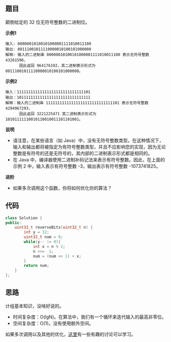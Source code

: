 ## 题目
颠倒给定的 32 位无符号整数的二进制位。

**示例1**
```
输入: 00000010100101000001111010011100
输出: 00111001011110000010100101000000
解释: 输入的二进制串 00000010100101000001111010011100 表示无符号整数 43261596，
      因此返回 964176192，其二进制表示形式为 00111001011110000010100101000000。
```

**示例2**
```
输入：11111111111111111111111111111101
输出：10111111111111111111111111111111
解释：输入的二进制串 11111111111111111111111111111101 表示无符号整数 4294967293，
      因此返回 3221225471 其二进制表示形式为 10101111110010110010011101101001。
```

**说明**

* 请注意，在某些语言（如 Java）中，没有无符号整数类型。在这种情况下，输入和输出都将被指定为有符号整数类型，并且不应影响您的实现，因为无论整数是有符号的还是无符号的，其内部的二进制表示形式都是相同的。
* 在 Java 中，编译器使用二进制补码记法来表示有符号整数。因此，在上面的 示例 2 中，输入表示有符号整数 -3，输出表示有符号整数 -1073741825。

**进阶**

* 如果多次调用这个函数，你将如何优化你的算法？

## 代码
```C++
class Solution {
public:
    uint32_t reverseBits(uint32_t n) {
        int y = 32;
        uint32_t num = 0;
        while(y-- != 0){
            int x = n % 2;
            n >>=  1;
            num = (num << 1) + x;
        }  
        return num;
    }
};
```
## 思路

计组基本知识，没啥好说的。

* 时间复杂度：O(lgN)。在算法中，我们有一个循环来迭代输入的最高非零位。
* 空间复杂度：O(1)。没有使用额外空间。

如果多次调用以及其他的优化，[这里](https://leetcode-cn.com/problems/reverse-bits/solution/dian-dao-er-jin-zhi-wei-by-leetcode/)有一些有趣的讨论可以学习。